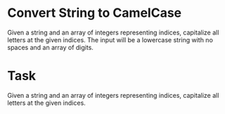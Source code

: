 # Convert String to CamelCase
Given a string and an array of integers representing indices, capitalize all letters at the given indices. The input will be a lowercase string with no spaces and an array of digits.

# Task
Given a string and an array of integers representing indices, capitalize all letters at the given indices.